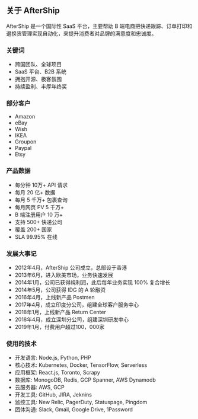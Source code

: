 ## 关于 AfterShip

AfterShip 是一个国际性 SaaS 平台，主要帮助 B 端电商把快递跟踪、订单打印和退换货管理实现自动化，来提升消费者对品牌的满意度和忠诚度。


### 关键词

* 跨国团队、全球项目
* SaaS 平台、B2B 系统
* 拥抱开源、极客氛围
* 持续盈利、丰厚年终奖


### 部分客户
* Amazon
* eBay
* Wish
* IKEA
* Groupon
* Paypal
* Etsy 


### 产品数据

* 每分钟 10万+ API 请求
* 每月 20 亿+ 数据
* 每月 5 千万+ 包裹查询
* 每月网页 PV 5 千万+
* B 端注册用户 10 万+ 
* 支持 500+ 快递公司
* 覆盖 200+ 国家
* SLA 99.95% 在线


### 发展大事记

* 2012年4月，AfterShip 公司成立，总部设于香港
* 2013年6月，进入欧美市场，业务快速发展
* 2014年1月，公司已获得纯利润，此后每年业务实现 100% 复合增长
* 2014年5月，公司获得 IDG 的 A 轮融资
* 2016年4月，上线新产品 Postmen
* 2017年4月，成立印度分公司，组建全球客户服务中心
* 2018年1月，上线新产品 Return Center
* 2018年4月，成立深圳分公司，组建深圳研发中心
* 2019年1月，付费用户超过100，000家


### 使用的技术 

* 开发语言: Node.js, Python, PHP
* 核心技术: Kubernetes, Docker, TensorFlow, Serverless
* 应用框架: React.js, Toronto, Scrapy
* 数据库: MonogoDB, Redis, GCP Spanner, AWS Dynamodb
* 云服务器: AWS, GCP
* 开发工具: GitHub, JIRA, Jeknins
* 监控工具: New Relic, PagerDuty, Statuspage, Pingdom
* 团体沟通: Slack, Gmail, Google Drive, 1Password
